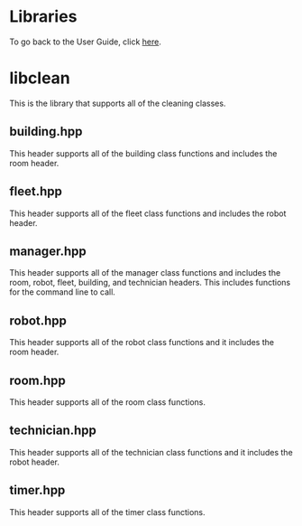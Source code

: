 # Libraries

To go back to the User Guide, click [here](../docs/user-guide/README.md).

# libclean
This is the library that supports all of the cleaning classes.

## building.hpp
This header supports all of the building class functions and includes the room header.

## fleet.hpp
This header supports all of the fleet class functions and includes the robot header.

## manager.hpp
This header supports all of the manager class functions and includes the room, robot, fleet, building, and technician headers. This includes functions for the command line to call. 

## robot.hpp
This header supports all of the robot class functions and it includes the room header. 

## room.hpp
This header supports all of the room class functions.

## technician.hpp
This header supports all of the technician class functions and it includes the robot header.

## timer.hpp
This header supports all of the timer class functions.